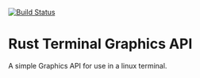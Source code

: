 [![Build Status](https://travis-ci.org/calum/terminal_graphics_api.svg?branch=master)](https://travis-ci.org/calum/terminal_graphics_api)

# Rust Terminal Graphics API
A simple Graphics API for use in a linux terminal.
